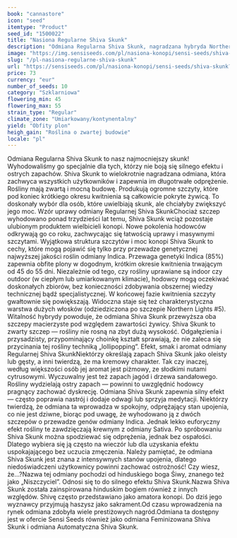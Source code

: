 ```yaml
---
book: "cannastore"
icon: "seed"
itemtype: "Product"
seed_id: "1500022"
title: "Nasiona Regularne Shiva Skunk"
description: "Odmiana Regularna Shiva Skunk, nagradzana hybryda Northern Lights #5 i Skunk #1, składa się w 85% z Indica. Ceniona za obfite plony i silny efekt."
image: "https://img.sensiseeds.com/pl/nasiona-konopi/sensi-seeds/shiva-skunk-image.png"
slug: "/pl-nasiona-regularne-shiva-skunk"
url: "https://sensiseeds.com/pl/nasiona-konopi/sensi-seeds/shiva-skunk?a_aid=cannastore"
price: 73
currency: "eur"
number_of_seeds: 10
category: "Szklarniowa"
flowering_min: 45
flowering_max: 55
strain_type: "Regular"
climate_zone: "Umiarkowany/kontynentalny"
yield: "Obfity plon"
heigh_gain: "Roślina o zwartej budowie"
locale: "pl"
---
```

Odmiana Regularna Shiva Skunk to nasz najmocniejszy skunk! Wyhodowaliśmy go specjalnie dla tych, którzy nie boją się silnego efektu i ostrych zapachów. Shiva Skunk to wielokrotnie nagradzana odmiana, która zachwyca wszystkich użytkowników i zapewnia im długotrwałe odprężenie. Rośliny mają zwartą i mocną budowę. Produkują ogromne szczyty, które pod koniec krótkiego okresu kwitnienia są całkowicie pokryte żywicą. To doskonały wybór dla osób, które uwielbiają skunk, ale chciałyby zwiększyć jego moc. Wzór uprawy odmiany Regularnej Shiva SkunkChociaż szczep wyhodowano ponad trzydzieści lat temu, Shiva Skunk wciąż pozostaje ulubionym produktem wielbicieli konopi. Nowe pokolenia hodowców odkrywają go co roku, zachwycając się łatwością uprawy i masywnymi szczytami. Wyjątkowa struktura szczytów i moc konopi Shiva Skunk to cechy, które mogą pojawić się tylko przy przewadze genetycznej najwyższej jakości roślin odmiany Indica. Przewaga genetyki Indica (85%) zapewnia obfite plony w dogodnym, krótkim okresie kwitnienia trwającym od 45 do 55 dni. Niezależnie od tego, czy rośliny uprawiane są indoor czy outdoor (w ciepłym lub umiarkowanym klimacie), hodowcy mogą oczekiwać doskonałych zbiorów, bez konieczności zdobywania obszernej wiedzy technicznej bądź specjalistycznej. W końcowej fazie kwitnienia szczyty gwałtownie się powiększają. Widoczna staje się też charakterystyczna warstwa dużych włosków (odziedziczona po szczepie Northern Lights #5). Witalność hybrydy powoduje, że odmiana Shiva Skunk przewyższa oba szczepy macierzyste pod względem zawartości żywicy. Shiva Skunk to zwarty szczep — rośliny nie rosną na zbyt dużą wysokość. Odgałęzienia i przysadzisty, przypominający choinkę kształt sprawiają, że nie zaleca się przycinania tej rośliny techniką „lollipopping”. Efekt, smak i aromat odmiany Regularnej Shiva SkunkNiektórzy określają zapach Shiva Skunk jako oleisty lub gęsty, a inni twierdzą, że ma kremowy charakter. Tak czy inaczej, według większości osób jej aromat jest piżmowy, ze słodkimi nutami cytrusowymi. Wyczuwalny jest też zapach jagód i drzewa sandałowego. Rośliny wydzielają ostry zapach — powinni to uwzględnić hodowcy pragnący zachować dyskrecję. Odmiana Shiva Skunk zapewnia silny efekt — często poprawia nastrój i dodaje odwagi lub sprzyja medytacji. Niektórzy twierdzą, że odmiana ta wprowadza w spokojny, odprężający stan upojenia, co nie jest dziwne, biorąc pod uwagę, że wyhodowano ją z dwóch szczepów o przewadze genów odmiany Indica. Jednak lekko euforyczny efekt rośliny te zawdzięczają krewnym z odmiany Sativa. Po spróbowaniu Shiva Skunk można spodziewać się odprężenia, jednak bez ospałości. Dlatego wybiera się ją często na wieczór lub dla uzyskania efektu uspokajającego bez uczucia zmęczenia. Należy pamiętać, że odmiana Shiva Skunk jest znana z intensywnych stanów upojenia, dlatego niedoświadczeni użytkownicy powinni zachować ostrożność! Czy wiesz, że…?Nazwa tej odmiany pochodzi od hinduskiego boga Śiwy, znanego też jako „Niszczyciel”. Odnosi się to do silnego efektu Shiva Skunk.Nazwa Shiva Skunk została zainspirowana hinduskim bogiem również z innych względów. Shivę często przedstawiano jako amatora konopi. Do dziś jego wyznawcy przyjmują haszysz jako sakrament.Od czasu wprowadzenia na rynek odmiana zdobyła wiele prestiżowych nagród.Odmiana ta dostępny jest w ofercie Sensi Seeds również jako odmiana Feminizowana Shiva Skunk i odmiana Automatyczna Shiva Skunk.
